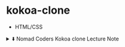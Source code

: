 # kokoa-clone

- HTML/CSS
<details>
<summary>⬇️ Nomad Coders Kokoa clone Lecture Note</summary>
<div markdown="1">


# 1. Intro

- **HTML** : 기본 뼈대(이게 title, link 라는 것들이야~)
- **CSS** : 근육(얘는 초록색이야~)
- **JS** : 뇌

로 비유할 수 있다.

# 2. HTML

- 파일명/폴더명은 항상 전부 소문자로.(에러 남)
- "여기부터 여기까지가 뭐뭐야~"의 역할을 HTML이 해주는데, 이때 "여기"에 해당하는 게 태그!
- tag 중에서 **a** 는 anchor(닻)을 의미한다. 쉽게 생각하면라고 생각할 수 있다.
    
    link
    
    - (다른 웹사이트로 가는 것)
    - 얘는 정보가 더 필요한데 link 태그는 **href(Http reference)**가 필요하다. 어디로 가는지.
    - **target**이라는 attribute(기본값은 _self)도 있다(뒤로 가기 했을 때 어디로 가는지). 이외에도 엄청 많은 attribute들이 있음
- img 는 self-closing tag
    - src는 img에서만 쓰인다
        - 폴더 내에 파일이 있으면 그냥 파일명.확장자 하면 되고
        - 폴더 밖에 파일이 있으면 경로/파일명.확장자 로 작성해준다.
- HTML 파일이라면 전부 <!DOCTYPE html>로 시작해야 한다!
    - 브라우저에게 이건 텍스트가 아니라 html 파일이라고 알려준다.
- HTML 파일 구조⬇️

```
<!DOCTYPE HTML>
<html>
		<head>
		</head>
	<body>
		<h1>
		</h1>
		<a href="~~" target="~~">
		<img src="~~"/>
	</body>
</html>

```

- **head** : 페이지에 관한 설정해주는 곳
    - 예: title
    - head 태그에 있는 애들은 **invisible**하다
- **meta** : 부가적인 정보. content, name으로 이루어짐. self closing tag.
    - **charset**은 브라우저에게 text를 어떻게 그려달라고 할지를 말하기 때문에 중요하다.(한글, 특수문자 깨지지 않게 해줌.)
        - charset=”utf-8”
- **lang** : 검색 엔진들한테 우리 사이트의 사용 언어를 알려주는 유용한 역할을 함.
- **description** : 검색엔진이 검색할 때 찾는 태그
- 태그를 전부 외우는 건 불가능하므로 html/css 관련 **검색**을 해준다.
    - 이때 mdn 키워드를 활용하면 로 안내해준다.
        
        “Mozilla developer Network”
        
    - w3 schools 말고 mdn 사이트 쓸 것!(이유?)
- **enabled** 는 true와 비슷하다
- **label** : form에 question 추가 가능, 박스 체크 클릭하는 것도 가능
    - **input과 함께 사용**되어야 작동함(label for~, input id ~)
- **id** :
    
    element 당 하나의 id만 가질 수 있으며 고유하다
    
    - css가 가능한 이유가 html에 id가 있기 때문
- **div** : division. 박스로 생각하면 편하다. 박스에 태그들을 넣어주면 기본적으로 box들은 양옆에 서로 붙어 있을 수 없다.(기능은 있지만 아무 값도 없다고 이해할 수 있다)
- **span** : 짧은 텍스트를 위한 태그
- **tag**에는 의미가 없는 애들도 있다~(**non-semantic tags**)
- **semantic tags**
    - **header** : head와 다르다. div 대체 가능. 이름만 봐도 웹사이트의 header구나 알 수 있음. 같은 기능이지만 의미 짐작이 가능하다. 검색엔진도 이해 가능.
    - 다른 semantic tags 예시: main, footer(꼬릿말),aside, …
- **--------------------------------------------------------**
- **Visual Studio Code 팁**
- 같은 단어를 동시에 바꿔주고 싶을 때 → 선택하고 **cmd+d**
- 동시에 여러 군데 글씨 입력하고 싶을 때는 **alt**
- **--------------------------------------------------------**

# **3. CSS**

- **HTML과 같이 두는 경우** : 하고 스타일 태그 안에 css 코드 짜주는 것.
    
    <head>에 <style> 사용
    
- **분리해서 두는 경우** :  만들고 html 파일에 **<head> 안에 <style>에 <link href = “css파일명” rel = “stylesheet”/>**라고 하기
    
    css 파일 따로
    
    - 분리하는게 더 다양한 html 파일에 적용 가능
- 중괄호 Curley braces
- CSS 포맷 : **Selector{Properties}**, **세미콜론**으로 속성 마무리 해준다.
    - What is Selector? => It is a pattern of elements and other terms that tell the browser which HTML elements should be selected to have the CSS property values inside the rule applied to them
- property 이름에는 띄어쓰기 X
- CSS는 **Cascading**(위에서 아래로 내려오는)이기 때문에 이에 따라 마지막으로 명령한 것을 따른다.
    - 즉, 코드 순서에 영향을 받는다.
- **block vs inline**(옆에 누가 못 온다 vs 올 수 있다)
    - inline : 아주 작은 글, 링크, 그림 등등
    - block : 대부분의 block. header도 마찬가지.
    - block이 아닌 것 span. a. image 등등
- block을 inline으로 바꾸기 또는 반대 : **display 속성**
    - inline-block : block으로 인식해서 높이, 너비 가질 수 있고 margin 가질 수 있고 다른 요소도 가질 수 있음 ⇒ 문제가 많음(default로 주어진 공간, 정해져있는 형식 등 문제가 많다), 반응형 디자인(responsive vdesign) 미지원..
    - **대신 flexbox!**
- **inline은 너비와 높이가 없다!**
    - 따라서 상하 **margin 가질 수 없다.**
    - padding은 다 가능
- block 특성
    - margin, padding, border ok
- **margin** : box의 경계 바깥에 있는 공간
    - margin: (vertical) (horizontal);(상하 좌우)
    - margin: (top) (right) (bottom) (left); (시계방향)
    - collapsing margins : 경계가 같은 요소들의 margin은 같게 취급(vertical로만 적용되는 현상)
- **padding**: 경계 안쪽에 있는 공간
- 특정 id 가리키는 방법 : **#id{}**
- **border** : inline, block 모두에 적용된다
- {} : 전체에 적용
- class : **.클래스명**
- **flexbox** : 2차원(2d) 레이아웃에서 작동 잘함
    - 3가지 규칙
        - 자식 엘레먼트에 아무것도 적지 말기,
            
            부모 엘리먼트에만 말한다
            
        - **주축 수평, 교차축은 수직**
    - **display: flex**
        - **justify-content** 등 사용 가능()
            
            주축에 적용
            
        - **align-items** (에 적용, 기본적으로는 수직)
            
            교차축
            
        - **wrapping** : 창을 줄이면 붙는 걸 말하는 듯? 이게 기본값인데 flex-wrap속성으로 조정 가능하다
- **vh** : viewport height(screen height, 비율)
- 수직, 수평 적용을 바꾸고 싶을 땐 **flex-direction**을 수정하면 된다
    - **default : row(수평)**
        - column으로 바꾸면 주축이 수직으로 바뀐다.
- **position** : 위치 조정할 때
    - **position: fixed;** : 스크롤 해도 위치 계속 고정
    - top, bottom, left, .. 등 아무거나 수정하면 다른 애들이랑
        
        다른 레이어에 위치하게 됨
        
    - **position:static;** : 레이아웃이 박스 처음 위치하는 곳에 두는 걸 의미
        - **relative** : 조금씩 옮기고 싶을 때, 이거 설정하면 top bottom left right 가 unlock된다(요소가 처음 위치한 곳 기준으로 수정하는 것)
        - **absolute** : 가장 가까운 relative 부모 기준으로 이동시켜줌
- **pseudo selector** : 세부적으로 element 선택해줄 때 사용
    - **:** 써주고 그 뒤에 옵션 선택
    - 이게 id나 class 만드는 것보다 훨씬 좋은 방법! (html 안 건드리고 css에서만 작업함)
    - **first-child, nth-child(), even/odd**
    - 2n, 2n+1, 3n+1, 4n+1, …(몇 개마다 하고 싶은지 기준)
- **combinators** : **>**(바로 밑 자식), **+**(형제)
    - The final selectors we will look at are called combinators, because they  in a way that gives them a useful relationship to each other and the location of content in the document. (ref : mbn web docs)
        
        **combine other selectors**
        
    - 부모 자식 {} ⇒ 부모 안에 있는 자식을 찾아서 설정함
    - ~ : 형제와 형제 관계인데 바로 뒤에 올 필요 없음
    - ~= sth : sth을 포함하고 있다
- **states**
    - active : 클릭한 상태
    - hover over: 마우스 커서가 대상 위에 있을 때
    - focus: 키보드로 선택되었을 때
    - visited : 링크에만 적용됨. 방문했던 링크.
- **::placeholder** : placeholder 스타일링 가능하게 해줌
- **rgba** : a는 투명도!
- chrome extension - color picker 추천
- **:root** : **document의 뿌리**가 되는 것. 컬러 지정해서 저장하고 싶으면 —main color를 여기에 저장
- 이후 **var로 불러와서** 쓰면 된다!O.O

⇒ **custom property / variables**

- Custom properties(sometimes referred to asCSS variables or cascading variables) are set using and are accessed
    
    entities defined by CSS authors that **contain specific values to be reused** throughout a document.
    
    custom property notation (e.g.,
    
    - -main-color: black;
    
    )
   
    

- - - 변수명(dash 2개에 변수 이름!)

# **4. Advanced CSS**

- JS 말고 CSS에서도 효과를 줄 수 있다
- **Transitions**
    - state에 따라 바뀌는 property를 갖고 있으면 사용되는 것.
    - 다른 상태로의 변화를 애니메이션으로 만드는 것
    - transition은 state가 없는 곳에 작성해줘야(원래 element 있는 곳에)
    - 변화시킬 거면 대상이 state 관련된 곳과 기본 상태에 대한 곳 모두에 있어야 한다.
    - [matthewlein.com](http://matthewlein.com/) 추천(transition 차이 잘 보여줌)
    - ease-in-out : 처음에 느리게 시작, 가속, 느려짐
- **Transform**
    - **border-radius**: 50%;는 원이 된다~
    - **rotateY(~deg)** : 3D처럼 Y축을 중심으로 돌아간다
        - (90도면 아예 일자라 안 보임)
    - **translateX(-10)** : 왼쪽으로 10만큼 이동
- transition, transform 함께 쓸 수 있다~
- transform mdn 검색해서 사용해볼 것
- **animations**
    - **@keyframes 애니메이션이름 { }**
    - 1~100까지 을 가질 수 있다. 아니면 from -to
        
        여러 개의 스텝
        
    - CSS animations 검색해서 찾아보면 다양한 예시들이 더 있다.
    - opacity : 투명도
- **Media query**
    - CSS만 사용해서 **스크린 사이즈**를 알 수 있는 방법
    - 스크린 사이즈에 맞게 변경 가능
    - **@media screen and ( ) { }** 요런 식으로 해줘야 함
    - **and**로 연결
    - **@media print**

==============================================

💡 **element 선택 방법 정리**

- 태그 이름만 쓰기
- 점 쓰고 클래스 이름 쓰기
- id 쓸 때처럼  쓰기
    
    #에 id 이름
==============================================
</div>
</details>
